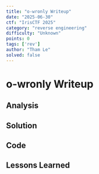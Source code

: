 ```yaml
---
title: "o-wronly Writeup"
date: "2025-06-30"
ctf: "IrisCTF 2025"
category: "reverse engineering"
difficulty: "Unknown"
points: 0
tags: ['rev']
author: "Tham Le"
solved: false
---
```


# o-wronly Writeup

## Analysis

## Solution

## Code

## Lessons Learned
